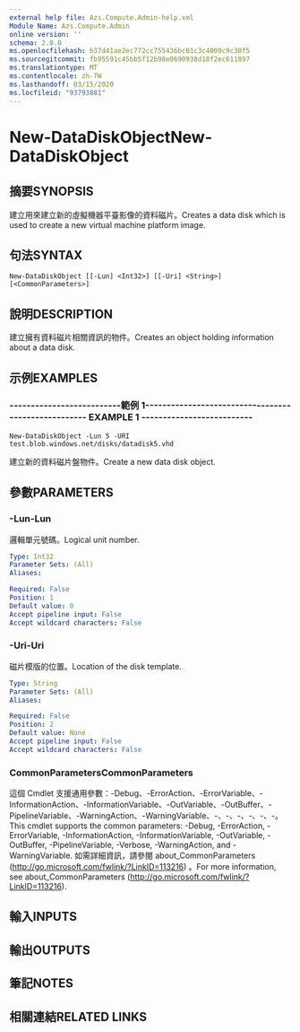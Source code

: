 ```yaml
---
external help file: Azs.Compute.Admin-help.xml
Module Name: Azs.Compute.Admin
online version: ''
schema: 2.0.0
ms.openlocfilehash: b37d41ae2ec772cc755436bc01c3c4009c9c30f5
ms.sourcegitcommit: fb95591c45bb5f12b98e0690938d18f2ec611897
ms.translationtype: MT
ms.contentlocale: zh-TW
ms.lasthandoff: 03/15/2020
ms.locfileid: "93793881"
---
```

# <span data-ttu-id="2b437-101">New-DataDiskObject</span><span class="sxs-lookup"><span data-stu-id="2b437-101">New-DataDiskObject</span></span>

## <span data-ttu-id="2b437-102">摘要</span><span class="sxs-lookup"><span data-stu-id="2b437-102">SYNOPSIS</span></span>
<span data-ttu-id="2b437-103">建立用來建立新的虛擬機器平臺影像的資料磁片。</span><span class="sxs-lookup"><span data-stu-id="2b437-103">Creates a data disk which is used to create a new virtual machine platform image.</span></span>

## <span data-ttu-id="2b437-104">句法</span><span class="sxs-lookup"><span data-stu-id="2b437-104">SYNTAX</span></span>

```
New-DataDiskObject [[-Lun] <Int32>] [[-Uri] <String>] [<CommonParameters>]
```

## <span data-ttu-id="2b437-105">說明</span><span class="sxs-lookup"><span data-stu-id="2b437-105">DESCRIPTION</span></span>
<span data-ttu-id="2b437-106">建立擁有資料磁片相關資訊的物件。</span><span class="sxs-lookup"><span data-stu-id="2b437-106">Creates an object holding information about a data disk.</span></span>

## <span data-ttu-id="2b437-107">示例</span><span class="sxs-lookup"><span data-stu-id="2b437-107">EXAMPLES</span></span>

### <span data-ttu-id="2b437-108">--------------------------範例 1--------------------------</span><span class="sxs-lookup"><span data-stu-id="2b437-108">-------------------------- EXAMPLE 1 --------------------------</span></span>
```
New-DataDiskObject -Lun 5 -URI test.blob.windows.net/disks/datadisk5.vhd
```

<span data-ttu-id="2b437-109">建立新的資料磁片盤物件。</span><span class="sxs-lookup"><span data-stu-id="2b437-109">Create a new data disk object.</span></span>

## <span data-ttu-id="2b437-110">參數</span><span class="sxs-lookup"><span data-stu-id="2b437-110">PARAMETERS</span></span>

### <span data-ttu-id="2b437-111">-Lun</span><span class="sxs-lookup"><span data-stu-id="2b437-111">-Lun</span></span>
<span data-ttu-id="2b437-112">邏輯單元號碼。</span><span class="sxs-lookup"><span data-stu-id="2b437-112">Logical unit number.</span></span>

```yaml
Type: Int32
Parameter Sets: (All)
Aliases: 

Required: False
Position: 1
Default value: 0
Accept pipeline input: False
Accept wildcard characters: False
```

### <span data-ttu-id="2b437-113">-Uri</span><span class="sxs-lookup"><span data-stu-id="2b437-113">-Uri</span></span>
<span data-ttu-id="2b437-114">磁片模版的位置。</span><span class="sxs-lookup"><span data-stu-id="2b437-114">Location of the disk template.</span></span>

```yaml
Type: String
Parameter Sets: (All)
Aliases: 

Required: False
Position: 2
Default value: None
Accept pipeline input: False
Accept wildcard characters: False
```

### <span data-ttu-id="2b437-115">CommonParameters</span><span class="sxs-lookup"><span data-stu-id="2b437-115">CommonParameters</span></span>
<span data-ttu-id="2b437-116">這個 Cmdlet 支援通用參數：-Debug、-ErrorAction、-ErrorVariable、-InformationAction、-InformationVariable、-OutVariable、-OutBuffer、-PipelineVariable、-WarningAction、-WarningVariable、-、-、-、-、-、-。</span><span class="sxs-lookup"><span data-stu-id="2b437-116">This cmdlet supports the common parameters: -Debug, -ErrorAction, -ErrorVariable, -InformationAction, -InformationVariable, -OutVariable, -OutBuffer, -PipelineVariable, -Verbose, -WarningAction, and -WarningVariable.</span></span> <span data-ttu-id="2b437-117">如需詳細資訊，請參閱 about_CommonParameters (http://go.microsoft.com/fwlink/?LinkID=113216) 。</span><span class="sxs-lookup"><span data-stu-id="2b437-117">For more information, see about_CommonParameters (http://go.microsoft.com/fwlink/?LinkID=113216).</span></span>

## <span data-ttu-id="2b437-118">輸入</span><span class="sxs-lookup"><span data-stu-id="2b437-118">INPUTS</span></span>

## <span data-ttu-id="2b437-119">輸出</span><span class="sxs-lookup"><span data-stu-id="2b437-119">OUTPUTS</span></span>

## <span data-ttu-id="2b437-120">筆記</span><span class="sxs-lookup"><span data-stu-id="2b437-120">NOTES</span></span>

## <span data-ttu-id="2b437-121">相關連結</span><span class="sxs-lookup"><span data-stu-id="2b437-121">RELATED LINKS</span></span>

